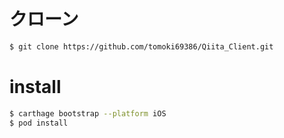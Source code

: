 # クローン

```bash
$ git clone https://github.com/tomoki69386/Qiita_Client.git
```

# install

```bash
$ carthage bootstrap --platform iOS
$ pod install
```
